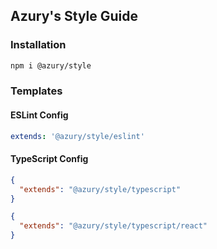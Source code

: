 ## Azury's Style Guide

### Installation

```bash
npm i @azury/style
```

### Templates

#### ESLint Config

```yml
extends: '@azury/style/eslint'
```

#### TypeScript Config

```json
{
  "extends": "@azury/style/typescript"
}
```

```json
{
  "extends": "@azury/style/typescript/react"
}
```

